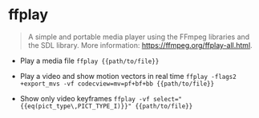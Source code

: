 # ffplay
> A simple and portable media player using the FFmpeg libraries and the SDL library.
> More information: <https://ffmpeg.org/ffplay-all.html>.

- Play a media file
`ffplay {{path/to/file}}`

- Play a video and show motion vectors in real time
`ffplay -flags2 +export_mvs -vf codecview=mv=pf+bf+bb {{path/to/file}}`

- Show only video keyframes
`ffplay -vf select="{{eq(pict_type\,PICT_TYPE_I)}}" {{path/to/file}}`
